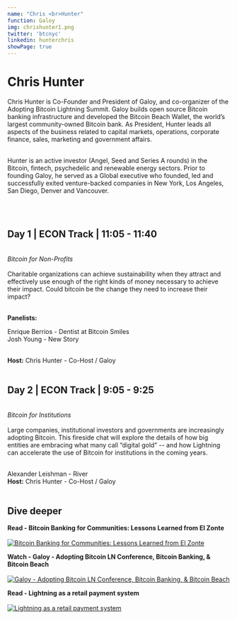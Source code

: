 ```yaml
---
name: "Chris <br>Hunter"
function: Galoy
img: chrishunter1.png
twitter: 'btcnyc'
linkedin: hunterchris
showPage: true
---
```


# Chris Hunter

Chris Hunter is Co-Founder and President of Galoy, and co-organizer of the Adopting Bitcoin Lightning Summit. Galoy builds open source Bitcoin banking infrastructure and developed the Bitcoin Beach Wallet, the world’s largest community-owned Bitcoin bank. As President, Hunter leads all aspects of the business related to capital markets, operations, corporate finance, sales, marketing and government affairs. <br><br>

Hunter is an active investor (Angel, Seed and Series A rounds) in the Bitcoin, fintech, psychedelic and renewable energy sectors. Prior to founding Galoy, he served as a Global executive who founded, led and successfully exited venture-backed companies in New York, Los Angeles, San Diego, Denver and Vancouver. 


<br><br>

## Day 1 | ECON Track | 11:05  - 11:40
<br>
<i>Bitcoin for Non-Profits</i><br><br>
Charitable organizations can achieve sustainability when they attract and effectively use enough of the right kinds of money necessary to achieve their impact. Could bitcoin be the change they need to increase their impact?<br><br>

<b>Panelists:</b><br>

Enrique Berrios - Dentist at Bitcoin Smiles<br>
Josh Young - New Story<br><br>

<b>Host:</b> Chris Hunter - Co-Host / Galoy
<br><br>

## Day 2 | ECON Track | 9:05 - 9:25
<br>
<i>Bitcoin for Institutions</i><br><br>
Large companies, institutional investors and governments are increasingly adopting Bitcoin. This fireside chat will explore the details of how big entities are embracing what many call “digital gold” -- and how Lightning can accelerate the use of Bitcoin for institutions in the coming years.<br><br>

Alexander Leishman - River<br>
<b>Host:</b> Chris Hunter - Co-Host / Galoy<br><br>


## Dive deeper


<div class="grid grid-cols-1 md:grid-cols-2 gap-5">
<div class="p-3 my-2">

**Read - Bitcoin Banking for Communities: Lessons Learned from El Zonte**<br><br>
[ ![Bitcoin Banking for Communities: Lessons Learned from El Zonte](/2021/content/chris_elzonte.png)](https://galoy.io/bitcoin-banking-for-communities-lessons-learned-from-el-zonte/)
</div>

<div class="p-3 my-2">

**Watch - Galoy - Adopting Bitcoin LN Conference, Bitcoin Banking, & Bitcoin Beach**<br><br>
[ ![Galoy - Adopting Bitcoin LN Conference, Bitcoin Banking, & Bitcoin Beach](/2021/content/chris_bitrefill.png)](https://www.youtube.com/watch?v=q8sq1q3zdi4/)
</div>

<div class="p-3 my-2">

**Read - Lightning as a retail payment system**  <br><br>
[![Lightning as a retail payment system](/2021/content/nicolas_retail.png)](https://medium.com/galoymoney/lightning-as-a-retail-payment-system-part-1-7463c46342ef/)
</div>

</div>

<br>



